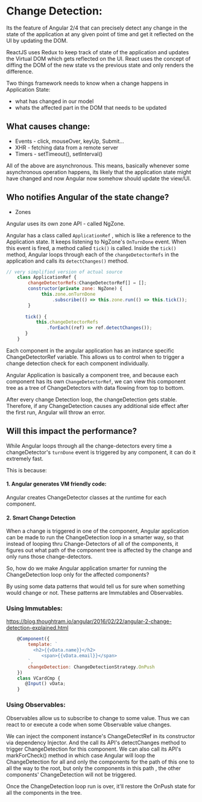 # Change Detection:
Its the feature of Angular 2/4 that can precisely detect any change in the state of the application at any given point of time and get it reflected on the UI by updating the DOM.

ReactJS uses Redux to keep track of state of the application and updates the Virtual DOM which gets reflected on the UI. React uses the concept of diffing the DOM of the new state vs the previous state and only renders the difference.

Two things framework needs to know when a change happens in Application State:
- what has changed in our model
- whats the affected part in the DOM that needs to be updated

## What causes change:
- Events - click, mouseOver, keyUp, Submit...
- XHR - fetching data from a remote server
- Timers - setTimeout(), setInterval()

All of the above are asynchronous. This means, basically whenever some asynchronous operation happens, its likely that the application state might have changed and now Angular now somehow should update the view/UI.

## Who notifies Angular of the state change?
- Zones

Angular uses its own zone API - called NgZone.

Angular has a class called `ApplicationRef` , which is like a reference to the Application state. It keeps listening to NgZone's `OnTurnDone` event. When this event is fired, a method called `tick()` is called. Inside the `tick()` method, Angular loops through each of the `changeDetectorRefs` in the application and calls its `detectChanges()` method.

```js
// very simplified version of actual source
    class ApplicationRef {  
        changeDetectorRefs:ChangeDetectorRef[] = []; 
        constructor(private zone: NgZone) {    
             this.zone.onTurnDone      
                 .subscribe(() => this.zone.run(() => this.tick());  
        }  
    
       tick() {    
           this.changeDetectorRefs      
               .forEach((ref) => ref.detectChanges());  
       }
    }
```

Each component in the angular application has an instance specific ChangeDetectorRef variable. This allows us to control when to trigger a change detection check for each component individually.

Angular Application is basically a component tree, and because each component has its own `ChangeDetectorRef`, we can view this component tree as a tree of ChangeDetectors with data flowing from top to bottom.

After every change Detection loop, the changeDetection gets stable.
Therefore, if any ChangeDetection causes any additional side effect after the first run, Angular will throw an error.

## Will this impact the performance?
While Angular loops through all the change-detectors every time a changeDetector's `turnDone` event is triggered by any component, it can do it extremely fast.

This is because:
#### 1. Angular generates VM friendly code: 
Angular creates ChangeDetector classes at the runtime for each component.

#### 2. Smart Change Detection 
When a change is triggered in one of the component, Angular application can be made to run the ChangeDetection loop in a smarter way, so that instead of looping thru Change-Detectors of all of the components, it figures out what path of the component tree is affected by the change and only runs those change-detectors.

So, how do we make Angular application smarter for running the ChangeDetection loop only for the affected components?

By using some data patterns that would tell us for sure when something would change or not. These patterns are Immutables and Observables. 

### Using Immutables:
https://blog.thoughtram.io/angular/2016/02/22/angular-2-change-detection-explained.html



```js
    @Component({  
        template: `    
          <h2>{{vData.name}}</h2>    
             <span>{{vData.email}}</span>  
        `,  
        changeDetection: ChangeDetectionStrategy.OnPush
    })
    class VCardCmp {  
       @Input() vData;
    }
```

### Using Observables:

Observables allow us to subscribe to change to some value. Thus we can react to or execute a code when some Observable value changes.

We can inject the component instance's ChangeDetectRef in its constructor via dependency Injector. And the call its API's detectChanges method to trigger ChangeDetection for this component.
We can also call its API's markForCheck() method in which case Angular will loop the ChangeDetection for all and only the components for the path of this one to all the way to the root, but only the components in this path , the other components' ChangeDetection will not be triggered.

Once the ChangeDetection loop run is over, it'll restore the OnPush state for all the components in the tree.
